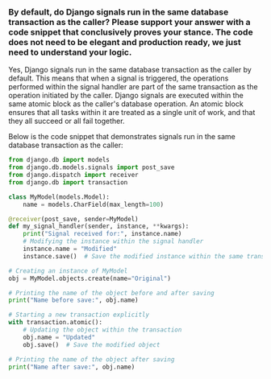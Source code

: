 ### By default, do Django signals run in the same database transaction as the caller? Please support your answer with a code snippet that conclusively proves your stance. The code does not need to be elegant and production ready, we just need to understand your logic.

 Yes, Django signals run in the same database transaction as the caller by default. This means that when a signal is triggered, the operations performed within the signal handler are part of the same transaction as the operation initiated by the caller. Django signals are executed within the same atomic block as the caller's database operation. An atomic block ensures that all tasks within it are treated as a single unit of work, and that they all succeed or all fail together.

Below is the code snippet that demonstrates signals run in the same database transaction as the caller:

```python
from django.db import models
from django.db.models.signals import post_save
from django.dispatch import receiver
from django.db import transaction

class MyModel(models.Model):
    name = models.CharField(max_length=100)

@receiver(post_save, sender=MyModel)
def my_signal_handler(sender, instance, **kwargs):
    print("Signal received for:", instance.name)
    # Modifying the instance within the signal handler
    instance.name = "Modified"
    instance.save()  # Save the modified instance within the same transaction

# Creating an instance of MyModel
obj = MyModel.objects.create(name="Original")

# Printing the name of the object before and after saving
print("Name before save:", obj.name)

# Starting a new transaction explicitly
with transaction.atomic():
    # Updating the object within the transaction
    obj.name = "Updated"
    obj.save()  # Save the modified object

# Printing the name of the object after saving
print("Name after save:", obj.name)
